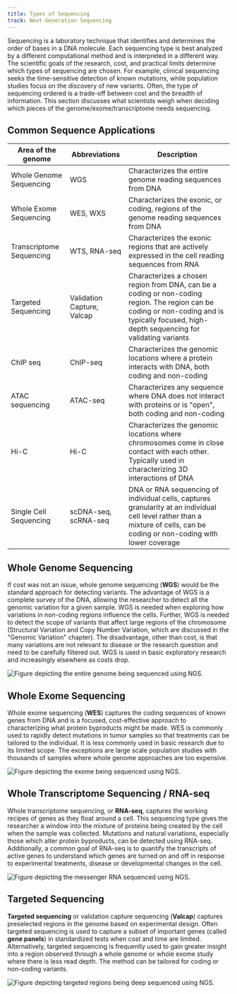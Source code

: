 ```yaml
---
title: Types of Sequencing
track: Next-Generation Sequencing
---
```


Sequencing is a laboratory technique that identifies and determines the order of
bases in a DNA molecule. Each sequencing type is best analyzed by a different
computational method and is interpreted in a different way. The scientific goals
of the research, cost, and practical limits determine which types of sequencing
are chosen. For example, clinical sequencing seeks the time-sensitive detection
of known mutations, while population studies focus on the discovery of new
variants. Often, the type of sequencing ordered is a trade-off between cost and
the breadth of information. This section discusses what scientists weigh when
deciding which pieces of the genome/exome/transcriptome needs sequencing.

## Common Sequence Applications

| **Area of the genome**   | **Abbreviations**          | **Description**                                                                                                                                                                              |
| ------------------------ | -------------------------- | -------------------------------------------------------------------------------------------------------------------------------------------------------------------------------------------- |
| Whole Genome Sequencing  | WGS                        | Characterizes the entire genome reading sequences from DNA                                                                                                                                   |
| Whole Exome Sequencing   | WES, WXS                   | Characterizes the exonic, or coding, regions of the genome reading sequences from DNA                                                                                                        |
| Transcriptome Sequencing | WTS, RNA-seq               | Characterizes the exonic regions that are actively expressed in the cell reading sequences from RNA                                                                                          |
| Targeted Sequencing      | Validation Capture, Valcap | Characterizes a chosen region from DNA, can be a coding or non-coding region. The region can be coding or non-coding and is typically focused, high-depth sequencing for validating variants |
| ChIP seq                 | ChIP-seq                   | Characterizes the genomic locations where a protein interacts with DNA, both coding and non-coding                                                                              |
| ATAC sequencing          | ATAC-seq                   | Characterizes any sequence where DNA does not interact with proteins or is "open", both coding and non-coding                                                                                |
| Hi-C                     | Hi-C                       | Characterizes the genomic locations where chromosomes come in close contact with each other. Typically used in characterizing 3D interactions of DNA                                         |
| Single Cell Sequencing   | scDNA-seq, scRNA-seq       | DNA or RNA sequencing of individual cells, captures granularity at an individual cell level rather than a mixture of cells, can be coding or non-coding with lower coverage                  |

## Whole Genome Sequencing

If cost was not an issue, whole genome sequencing (**WGS**) would be the
standard approach for detecting variants. The advantage of WGS is a complete
survey of the DNA, allowing the researcher to detect all the genomic variation
for a given sample. WGS is needed when exploring how variations in non-coding
regions influence the cells. Further, WGS is needed to detect the scope of
variants that affect large regions of the chromosome (Structural Variation and
Copy Number Variation, which are discussed in the "Genomic Variation" chapter).
The disadvantage, other than cost, is that many variations are not relevant
to disease or the research question and need to be carefully filtered out. WGS
is used in basic exploratory research and increasingly elsewhere as costs
drop.

![Figure depicting the entire genome being sequenced using NGS.](../images/3.3-Whole-Genome-Sequencing.jpg)

## Whole Exome Sequencing

Whole exome sequencing (**WES**) captures the coding sequences of known genes
from DNA and is a focused, cost-effective approach to characterizing what
protein byproducts might be made. WES is commonly used to rapidly detect
mutations in tumor samples so that treatments can be tailored to the individual.
It is less commonly used in basic research due to its limited scope. The
exceptions are large scale population studies with thousands of samples where
whole genome approaches are too expensive.

![Figure depicting the exome being sequenced using NGS.](../images/3.4-Whole-Exome-Sequencing.jpg)

## Whole Transcriptome Sequencing / RNA-seq

Whole transcriptome sequencing, or **RNA-seq**, captures the working recipes of
genes as they float around a cell. This sequencing type gives the researcher a
window into the mixture of proteins being created by the cell when the sample
was collected. Mutations and natural variations, especially those which alter
protein byproducts, can be detected using RNA-seq. Additionally, a common goal
of RNA-seq is to quantify the transcripts of active genes to understand which
genes are turned on and off in response to experimental treatments, disease or
developmental changes in the cell.

![Figure depicting the messenger RNA sequenced using NGS.](../images/3.5-RNA-Sequencing.jpg)

## Targeted Sequencing

**Targeted sequencing** or validation capture sequencing (**Valcap**) captures
preselected regions in the genome based on experimental design. Often targeted
sequencing is used to capture a subset of important genes (called **gene
panels**) in standardized tests when cost and time are limited. Alternatively,
targeted sequencing is frequently used to gain greater insight into a region
observed through a whole genome or whole exome study where there is less read
depth. The method can be tailored for coding or non-coding variants.

![Figure depicting targeted regions being deep sequenced using NGS.](../images/3.6-Targeted-Sequencing.jpg)
